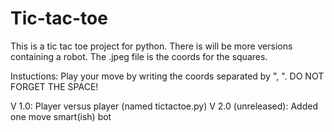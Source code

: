 # Tic-tac-toe
This is a tic tac toe project for python. There is will be more versions containing a robot.
The .jpeg file is the coords for the squares.

Instuctions:
Play your move by writing the coords separated by ", ". DO NOT FORGET THE SPACE!

V 1.0: Player versus player (named tictactoe.py)
V 2.0 (unreleased): Added one move smart(ish) bot
